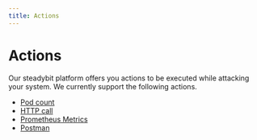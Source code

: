 ```yaml
---
title: Actions
---
```


# Actions

Our steadybit platform offers you actions to be executed while attacking your system. We currently support the following actions.

* [Pod count](../../content/learn/15-actions/10-pod-count/)
* [HTTP call](../../content/learn/15-actions/20-http-call/)
* [Prometheus Metrics](../../content/learn/15-actions/30-prometheus/)
* [Postman](40-postman.md)
